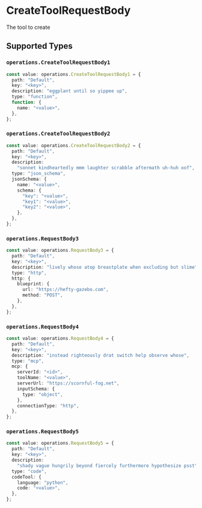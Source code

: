 # CreateToolRequestBody

The tool to create


## Supported Types

### `operations.CreateToolRequestBody1`

```typescript
const value: operations.CreateToolRequestBody1 = {
  path: "Default",
  key: "<key>",
  description: "eggplant until so yippee up",
  type: "function",
  function: {
    name: "<value>",
  },
};
```

### `operations.CreateToolRequestBody2`

```typescript
const value: operations.CreateToolRequestBody2 = {
  path: "Default",
  key: "<key>",
  description:
    "sonnet kindheartedly mmm laughter scrabble aftermath uh-huh oof",
  type: "json_schema",
  jsonSchema: {
    name: "<value>",
    schema: {
      "key": "<value>",
      "key1": "<value>",
      "key2": "<value>",
    },
  },
};
```

### `operations.RequestBody3`

```typescript
const value: operations.RequestBody3 = {
  path: "Default",
  key: "<key>",
  description: "lively whose atop breastplate when excluding but slime",
  type: "http",
  http: {
    blueprint: {
      url: "https://hefty-gazebo.com",
      method: "POST",
    },
  },
};
```

### `operations.RequestBody4`

```typescript
const value: operations.RequestBody4 = {
  path: "Default",
  key: "<key>",
  description: "instead righteously drat switch help observe whose",
  type: "mcp",
  mcp: {
    serverId: "<id>",
    toolName: "<value>",
    serverUrl: "https://scornful-fog.net",
    inputSchema: {
      type: "object",
    },
    connectionType: "http",
  },
};
```

### `operations.RequestBody5`

```typescript
const value: operations.RequestBody5 = {
  path: "Default",
  key: "<key>",
  description:
    "shady vague hungrily beyond fiercely furthermore hypothesize psst",
  type: "code",
  codeTool: {
    language: "python",
    code: "<value>",
  },
};
```

